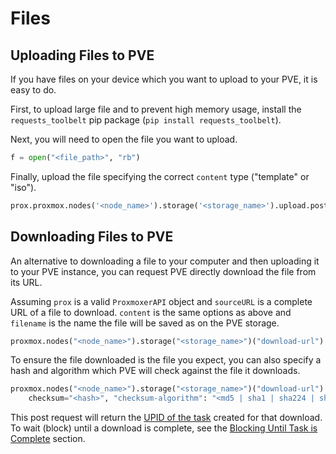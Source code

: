 <!-- spell-checker:ignore UPID -->
# Files

## Uploading Files to PVE

If you have files on your device which you want to upload to your PVE, it is easy to do.

First, to upload large file and to prevent high memory usage, install the `requests_toolbelt` pip package (`pip install requests_toolbelt`).

Next, you will need to open the file you want to upload.

```python
f = open("<file_path>", "rb")
```

Finally, upload the file specifying the correct `content` type ("template" or "iso").

```python
prox.proxmox.nodes('<node_name>').storage('<storage_name>').upload.post(content='<content_type>', filename=f)
```

## Downloading Files to PVE

An alternative to downloading a file to your computer and then uploading it to your PVE instance, you can request PVE directly
download the file from its URL.

Assuming `prox` is a valid `ProxmoxerAPI` object and `sourceURL` is a complete URL of a file to download. `content` is the same options as above
and `filename` is the name the file will be saved as on the PVE storage.

```python
proxmox.nodes("<node_name>").storage("<storage_name>")("download-url").post(url=sourceURL, content="<content_type>", filename="<file_name.extension>")
```

To ensure the file downloaded is the file you expect, you can also specify a hash and algorithm which PVE will check against the file it downloads.

```python
proxmox.nodes("<node_name>").storage("<storage_name>")("download-url").post(url=sourceURL, content="<content_type>", filename="<file_name.extension>", 
    checksum="<hash>", "checksum-algorithm": "<md5 | sha1 | sha224 | sha256 | sha384 | sha512>")
```

This post request will return the [UPID of the task](../tasks/#what-is-a-task-upid) created for that download.
To wait (block) until a download is complete, see the [Blocking Until Task is Complete](../tasks/#blocking-until-task-is-complete) section.
